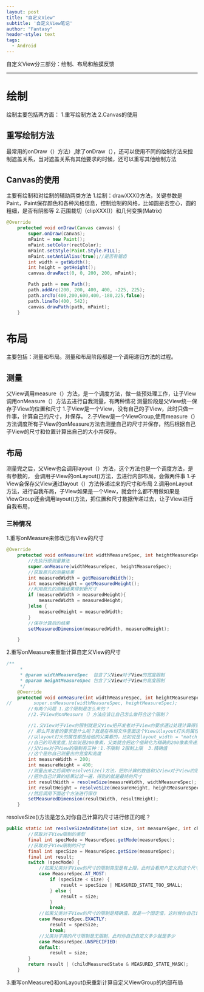 ```yaml
---
layout: post
title: "自定义View"
subtitle: '自定义View笔记'
author: "Fantasy"
header-style: text
tags:
  - Android
---
```


自定义View分三部分：绘制、布局和触摸反馈

---
# 绘制
绘制主要包括两方面：
1.重写绘制方法
2.Canvas的使用

## 重写绘制方法
最常用的onDraw（）方法）,除了onDraw（），还可以使用不同的绘制方法来控制遮盖关系，当对遮盖关系有其他要求的时候，还可以重写其他绘制方法

## Canvas的使用
主要有绘制和对绘制的辅助两类方法
1.绘制：drawXXX()方法，关键参数是Paint，Paint保存颜色和各种风格信息，控制绘制的风格，比如圆是否空心，圆的粗细，是否有阴影等
2.范围裁切（clipXXX()）和几何变换(Matrix)
``` java
@Override
    protected void onDraw(Canvas canvas) {
        super.onDraw(canvas);
        mPaint = new Paint();
        mPaint.setColor(rectColor);
        mPaint.setStyle(Paint.Style.FILL);
        mPaint.setAntiAlias(true);//是否有锯齿
        int width = getWidth();
        int height = getHeight();
        canvas.drawRect(0, 0, 200, 200, mPaint);

        Path path = new Path();
        path.addArc(200, 200, 400, 400, -225, 225);
        path.arcTo(400,200,600,400,-180,225,false);
        path.lineTo(400, 542);
        canvas.drawPath(path, mPaint);
    }
``` 

# 布局
主要包括：测量和布局。测量和布局阶段都是一个调用递归方法的过程。

## 测量
父View调用measure（）方法，是一个调度方法，做一些预处理工作，让子View调用onMeasure（）方法去进行自我测量，有两种情况
测量阶段是父View统一保存子View的位置和尺寸
1.子View是一个View，没有自己的子View，此时只做一件事，计算自己的尺寸，并保存。
2.子View是一个ViewGroup,使用measure（）方法调度所有子View的onMeasure方法去测量自己的尺寸并保存，然后根据自己子View的尺寸和位置计算出自己的大小并保存。

## 布局
 测量完之后，父View也会调用layout（）方法，这个方法也是一个调度方法，是有参数的， 会调用子View的onLayout()方法，去进行内部布局，会做两件事
1.子View会保存父View通过layout（）方法传递过来的尺寸和布局
2.调用onLayout方法，进行自我布局，子View如果是一个View，就会什么都不用做如果是ViewGroup还会调用layout()方法，把位置和尺寸数据传递过去，让子View进行自我布局，

### 三种情况
1.重写onMeasure来修改已有View的尺寸
``` java
@Override
    protected void onMeasure(int widthMeasureSpec, int heightMeasureSpec) {
        //先执行原测量算法
        super.onMeasure(widthMeasureSpec, heightMeasureSpec);
        //获取原先的测量结果
        int measuredWidth = getMeasuredWidth();
        int measuredHeight = getMeasuredHeight();
        //利用原先的测量结果得到新尺寸
        if (measuredWidth > measuredHeight){
            measuredWidth = measuredHeight;
        }else {
            measuredHeight = measuredWidth;
        }
        //保存计算后的结果
        setMeasuredDimension(measuredWidth, measuredHeight);

    } 
```
2.重写onMeasure来重新计算自定义View的尺寸
``` java
/**
     *
     * @param widthMeasureSpec  包含了父View对子View的宽度限制
     * @param heightMeasureSpec 包含了父View对子View的高度限制
     */
    @Override
    protected void onMeasure(int widthMeasureSpec, int heightMeasureSpec) {
//        super.onMeasure(widthMeasureSpec, heightMeasureSpec);
        //有两个问题 1.这个限制是怎么来的？
        //2.子View的onMeasure（）方法应该让自己怎么做符合这个限制？

        //1.父View对子View的限制就是父View把开发者对子View的要求通过处理计算得到的，
        // 那么开发者的要求是什么呢？就是在布局文件里面这个View以layout打头的属性，布局文件里面view
        //以layout打头的属性都是给他的父类看的，比如说是layout_width = "match_parent",父类得到这个之后就会计算
        //自己的可用宽度,比如说是200像素，父类就会把这个值转化为精确的200像素传递给子类
        //父View对子View的限制有三种：1.不限制 2限制上限  3.精确值
        //这个是你自己测量出的宽度和高度
        int measureWidth = 200;
        int measureHeight = 400;
        //测量出来之后调用resolveSize()方法，把你计算的数值和父View对子View的限制传递进去
        //把你自己计算的结果过滤一遍，得到的就是最终的尺寸
        int resultWidth = resolveSize(measureWidth, widthMeasureSpec);
        int resultHeight = resolveSize(measureHeight, heightMeasureSpec);
        //然后调用下面这个方法进行保存
        setMeasuredDimension(resultWidth, resultHeight);
    }
```
resolveSize()方法是怎么对你自己计算的尺寸进行修正的呢？
``` java
public static int resolveSizeAndState(int size, int measureSpec, int childMeasuredState) {
        //获取对子View限制的类型
        final int specMode = MeasureSpec.getMode(measureSpec);
        //获取对子View限制的尺寸
        final int specSize = MeasureSpec.getSize(measureSpec);
        final int result;
        switch (specMode) {
        	//如果父类对子View的尺寸的限制类型是有上限，此时会看用户定义的这个尺寸有没有超过这个上限来进行选择
            case MeasureSpec.AT_MOST:
                if (specSize < size) {
                    result = specSize | MEASURED_STATE_TOO_SMALL;
                } else {
                    result = size;
                }
                break;
            //如果父类对子View的尺寸的限制是精确值，就是一个固定值，这时候你自己计算的值就没用   
            case MeasureSpec.EXACTLY:
                result = specSize;
                break;
            //父类对子类的尺寸限制是无限制，此时你自己自定义多少就是多少
            case MeasureSpec.UNSPECIFIED:
            default:
                result = size;
        }
        return result | (childMeasuredState & MEASURED_STATE_MASK);
    }
```
3.重写onMeasure()和onLayout()来重新计算自定义ViewGroup的内部布局










